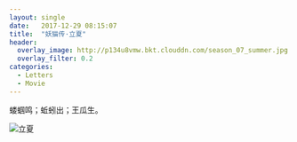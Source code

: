 ```yaml
---
layout: single
date:   2017-12-29 08:15:07
title:  "妖猫传·立夏"
header:
  overlay_image: http://p134u8vmw.bkt.clouddn.com/season_07_summer.jpg
  overlay_filter: 0.2
categories:
  - Letters
  - Movie
---
```


蝼蝈鸣；蚯蚓出；王瓜生。

![立夏](https://img3.doubanio.com/view/photo/m/public/p2495405192.webp)